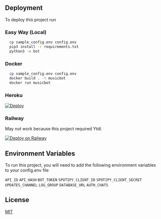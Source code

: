 



## Deployment

To deploy this project run

### Easy Way (Local)
```bash
  cp sample_config.env config.env
  pip3 install -r requirements.txt
  python3 -m bot
```

### Docker
```bash
  cp sample_config.env config.env
  docker build . -t musicbot
  docker run musicbot
```
### Heroku
[![Deploy](https://www.herokucdn.com/deploy/button.svg)](https://dashboard.heroku.com/new?template=https://github.com/samurai-maker/NeedMusicRobot)

### Railway
May not work because this project required Ytdl.

[![Deploy on Railway](https://railway.app/button.svg)](https://railway.app/new/template?template=https%3A%2F%2Fgithub.com%2Frozari0%2FMusicDownloader%2F&plugins=mongodb&envs=API_ID%2CAPI_HASH%2CBOT_TOKEN%2CSPOTIPY_CLIENT_SECRET%2CSPOTIPY_CLIENT_ID%2CAUTH_CHATS%2CUPDATES_CHANNEL%2CLOG_GROUP%2CDATABASE_URL&optionalEnvs=UPDATES_CHANNEL&API_IDDesc=Your+Telegram+API+ID&API_HASHDesc=Get+this+value+from+my.telegram.org%21+Please+do+not+steal&BOT_TOKENDesc=Make+a+bot+at+http%3A%2F%2Ftelegram.dog%2FBotFather+and+get+the+token+of+your+bot.Worth+it.+Get+it.&SPOTIPY_CLIENT_SECRETDesc=Your+Spotify+Client+Secret&SPOTIPY_CLIENT_IDDesc=Your+Spotify+Client+ID&AUTH_CHATSDesc=Authorized+chats&UPDATES_CHANNELDesc=Force+subscription+to+updates+channel&LOG_GROUPDesc=Downloaded+Music+Log+Group&DATABASE_URLDesc=MongoDB+URL&SPOTIPY_CLIENT_SECRETDefault=0f02b7c483c04257984695007a4a8d5c&SPOTIPY_CLIENT_IDDefault=4fe3fecfe5334023a1472516cc99d805&referralCode=rozari0)
## Environment Variables

To run this project, you will need to add the following environment variables to your config.env file

`API_ID`
`API_HASH`
`BOT_TOKEN`
`SPOTIPY_CLIENT_ID`
`SPOTIPY_CLIENT_SECRET`
`UPDATES_CHANNEL`
`LOG_GROUP`
`DATABASE_URL`
`AUTH_CHATS`



## License

[MIT](https://choosealicense.com/licenses/mit/)

